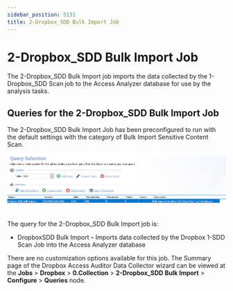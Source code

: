 ```yaml
---
sidebar_position: 5131
title: 2-Dropbox_SDD Bulk Import Job
---
```


# 2-Dropbox\_SDD Bulk Import Job

The 2-Dropbox\_SDD Bulk Import job imports the data collected by the 1-Dropbox\_SDD Scan job to the Access Analyzer database for use by the analysis tasks.

## Queries for the 2-Dropbox\_SDD Bulk Import Job

The 2-Dropbox\_SDD Bulk Import Job has been preconfigured to run with the default settings with the category of Bulk Import Sensitive Content Scan.

![Queries for the 2-Dropbox_SDD Bulk Import Job](../../../../../../../static/images/AccessAnalyzer_12.0/Content/Resources/Images/EnterpriseAuditor/Solutions/Dropbox/Collection/SDDBulkImportQuery.png "Queries for the 2-Dropbox_SDD Bulk Import Job")

The query for the 2-Dropbox\_SDD Bulk Import job is:

* DropboxSDD Bulk Import – Imports data collected by the Dropbox 1-SDD Scan Job into the Access Analyzer database

There are no customization options available for this job. The Summary page of the Dropbox Access Auditor Data Collector wizard can be viewed at the **Jobs** > **Dropbox** > **0.Collection** > **2-Dropbox\_SDD Bulk Import** > **Configure** > **Queries** node.